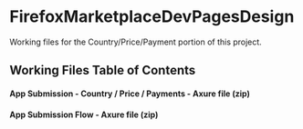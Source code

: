 FirefoxMarketplaceDevPagesDesign
================================

Working files for the Country/Price/Payment portion of this project.


## Working Files Table of Contents

#### App Submission - Country / Price / Payments - Axure file (zip)

#### App Submission Flow - Axure file (zip)



